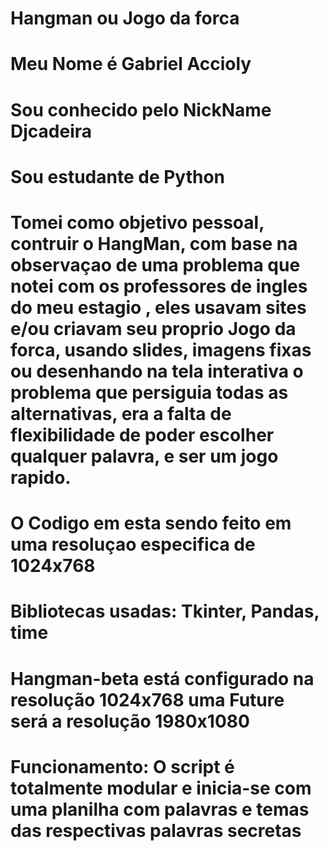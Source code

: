 # Hangman ou Jogo da forca
# Meu Nome é Gabriel Accioly
# Sou conhecido pelo NickName Djcadeira
#
#
# Sou estudante de Python
# Tomei como objetivo pessoal, contruir o HangMan, com base na observaçao de uma problema que notei com os professores de ingles do meu estagio , eles usavam sites e/ou criavam seu proprio Jogo da forca, usando slides, imagens fixas ou desenhando na tela interativa o problema que persiguia todas as alternativas, era a falta de flexibilidade de poder escolher qualquer palavra, e ser um jogo rapido.

# O Codigo em esta sendo feito em uma resoluçao especifica de 1024x768
# Bibliotecas usadas: Tkinter, Pandas, time
# Hangman-beta está configurado na resolução 1024x768 uma Future será a resolução 1980x1080

# Funcionamento: O script é totalmente modular e inicia-se com uma planilha com palavras e temas das respectivas palavras secretas 
